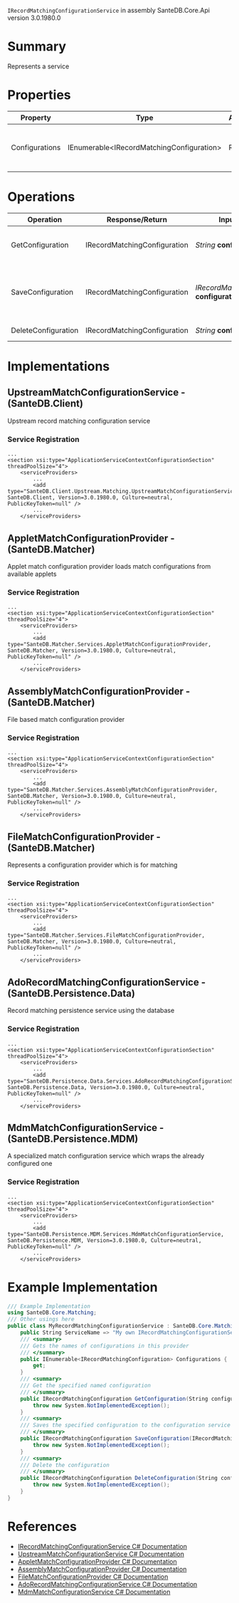 `IRecordMatchingConfigurationService` in assembly SanteDB.Core.Api version 3.0.1980.0

# Summary
Represents a service

# Properties

|Property|Type|Access|Description|
|-|-|-|-|
|Configurations|IEnumerable&lt;IRecordMatchingConfiguration>|R|Gets the names of configurations in this provider|

# Operations

|Operation|Response/Return|Input/Parameter|Description|
|-|-|-|-|
|GetConfiguration|IRecordMatchingConfiguration|*String* **configurationId**|Get the specified named configuration|
|SaveConfiguration|IRecordMatchingConfiguration|*IRecordMatchingConfiguration* **configuration**|Saves the specified configuration to the configuration service|
|DeleteConfiguration|IRecordMatchingConfiguration|*String* **configurationId**|Delete the configuration|

# Implementations


## UpstreamMatchConfigurationService - (SanteDB.Client)
Upstream record matching configuration service

### Service Registration
```markup
...
<section xsi:type="ApplicationServiceContextConfigurationSection" threadPoolSize="4">
	<serviceProviders>
		...
		<add type="SanteDB.Client.Upstream.Matching.UpstreamMatchConfigurationService, SanteDB.Client, Version=3.0.1980.0, Culture=neutral, PublicKeyToken=null" />
		...
	</serviceProviders>
```

## AppletMatchConfigurationProvider - (SanteDB.Matcher)
Applet match configuration provider loads match configurations from available applets

### Service Registration
```markup
...
<section xsi:type="ApplicationServiceContextConfigurationSection" threadPoolSize="4">
	<serviceProviders>
		...
		<add type="SanteDB.Matcher.Services.AppletMatchConfigurationProvider, SanteDB.Matcher, Version=3.0.1980.0, Culture=neutral, PublicKeyToken=null" />
		...
	</serviceProviders>
```

## AssemblyMatchConfigurationProvider - (SanteDB.Matcher)
File based match configuration provider

### Service Registration
```markup
...
<section xsi:type="ApplicationServiceContextConfigurationSection" threadPoolSize="4">
	<serviceProviders>
		...
		<add type="SanteDB.Matcher.Services.AssemblyMatchConfigurationProvider, SanteDB.Matcher, Version=3.0.1980.0, Culture=neutral, PublicKeyToken=null" />
		...
	</serviceProviders>
```

## FileMatchConfigurationProvider - (SanteDB.Matcher)
Represents a configuration provider which is for matching

### Service Registration
```markup
...
<section xsi:type="ApplicationServiceContextConfigurationSection" threadPoolSize="4">
	<serviceProviders>
		...
		<add type="SanteDB.Matcher.Services.FileMatchConfigurationProvider, SanteDB.Matcher, Version=3.0.1980.0, Culture=neutral, PublicKeyToken=null" />
		...
	</serviceProviders>
```

## AdoRecordMatchingConfigurationService - (SanteDB.Persistence.Data)
Record matching persistence service using the database

### Service Registration
```markup
...
<section xsi:type="ApplicationServiceContextConfigurationSection" threadPoolSize="4">
	<serviceProviders>
		...
		<add type="SanteDB.Persistence.Data.Services.AdoRecordMatchingConfigurationService, SanteDB.Persistence.Data, Version=3.0.1980.0, Culture=neutral, PublicKeyToken=null" />
		...
	</serviceProviders>
```

## MdmMatchConfigurationService - (SanteDB.Persistence.MDM)
A specialized match configuration service which wraps the already configured one

### Service Registration
```markup
...
<section xsi:type="ApplicationServiceContextConfigurationSection" threadPoolSize="4">
	<serviceProviders>
		...
		<add type="SanteDB.Persistence.MDM.Services.MdmMatchConfigurationService, SanteDB.Persistence.MDM, Version=3.0.1980.0, Culture=neutral, PublicKeyToken=null" />
		...
	</serviceProviders>
```
# Example Implementation
```csharp
/// Example Implementation
using SanteDB.Core.Matching;
/// Other usings here
public class MyRecordMatchingConfigurationService : SanteDB.Core.Matching.IRecordMatchingConfigurationService { 
	public String ServiceName => "My own IRecordMatchingConfigurationService service";
	/// <summary>
	/// Gets the names of configurations in this provider
	/// </summary>
	public IEnumerable<IRecordMatchingConfiguration> Configurations {
		get;
	}
	/// <summary>
	/// Get the specified named configuration
	/// </summary>
	public IRecordMatchingConfiguration GetConfiguration(String configurationId){
		throw new System.NotImplementedException();
	}
	/// <summary>
	/// Saves the specified configuration to the configuration service
	/// </summary>
	public IRecordMatchingConfiguration SaveConfiguration(IRecordMatchingConfiguration configuration){
		throw new System.NotImplementedException();
	}
	/// <summary>
	/// Delete the configuration
	/// </summary>
	public IRecordMatchingConfiguration DeleteConfiguration(String configurationId){
		throw new System.NotImplementedException();
	}
}
```

# References

* [IRecordMatchingConfigurationService C# Documentation](http://santesuite.org/assets/doc/net/html/T_SanteDB_Core_Matching_IRecordMatchingConfigurationService.htm)
* [UpstreamMatchConfigurationService C# Documentation](http://santesuite.org/assets/doc/net/html/T_SanteDB_Client_Upstream_Matching_UpstreamMatchConfigurationService.htm)
* [AppletMatchConfigurationProvider C# Documentation](http://santesuite.org/assets/doc/net/html/T_SanteDB_Matcher_Services_AppletMatchConfigurationProvider.htm)
* [AssemblyMatchConfigurationProvider C# Documentation](http://santesuite.org/assets/doc/net/html/T_SanteDB_Matcher_Services_AssemblyMatchConfigurationProvider.htm)
* [FileMatchConfigurationProvider C# Documentation](http://santesuite.org/assets/doc/net/html/T_SanteDB_Matcher_Services_FileMatchConfigurationProvider.htm)
* [AdoRecordMatchingConfigurationService C# Documentation](http://santesuite.org/assets/doc/net/html/T_SanteDB_Persistence_Data_Services_AdoRecordMatchingConfigurationService.htm)
* [MdmMatchConfigurationService C# Documentation](http://santesuite.org/assets/doc/net/html/T_SanteDB_Persistence_MDM_Services_MdmMatchConfigurationService.htm)

